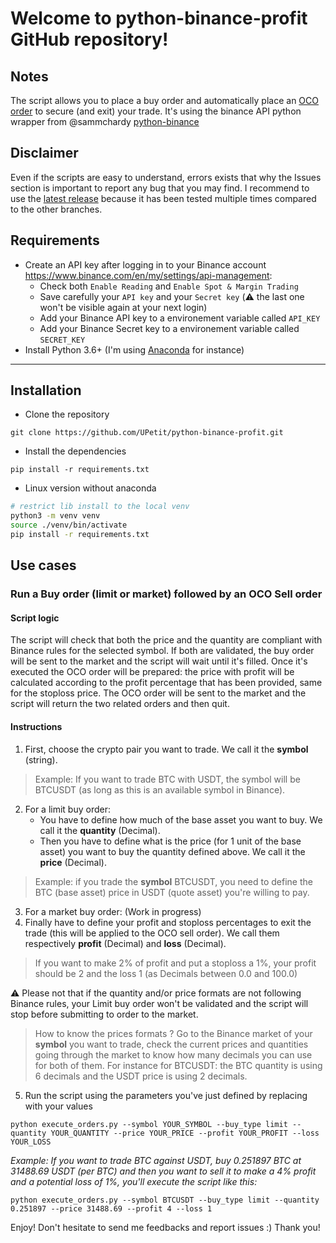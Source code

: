 # Welcome to python-binance-profit GitHub repository!
## Notes
The script allows you to place a buy order and automatically place an [OCO order](https://www.investopedia.com/terms/o/oco.asp) to secure (and exit) your trade.
It's using the binance API python wrapper from @sammchardy [python-binance](https://github.com/sammchardy/python-binance)
## Disclaimer
Even if the scripts are easy to understand, errors exists that why the Issues section is important to report any bug that you may find. I recommend to use the [latest release](https://github.com/UPetit/python-binance-profit/releases/latest) because it has been tested multiple times compared to the other branches.
## Requirements
- Create an API key after logging in to your Binance account https://www.binance.com/en/my/settings/api-management:
  - Check both `Enable Reading` and `Enable Spot & Margin Trading`
  - Save carefully your `API key` and your `Secret key` (⚠️ the last one won't be visible again at your next login)
  - Add your Binance API key to a environement variable called `API_KEY`
  - Add your Binance Secret key to a environement variable called `SECRET_KEY`
- Install Python 3.6+ (I'm using [Anaconda](https://www.anaconda.com/) for instance)
---
## Installation
- Clone the repository
```
git clone https://github.com/UPetit/python-binance-profit.git
```
- Install the dependencies
```
pip install -r requirements.txt
```

- Linux version without anaconda
```bash
# restrict lib install to the local venv
python3 -m venv venv
source ./venv/bin/activate
pip install -r requirements.txt
```
## Use cases
### Run a Buy order (limit or market) followed by an OCO Sell order
#### Script logic
The script will check that both the price and the quantity are compliant with Binance rules for the selected symbol.
If both are validated, the buy order will be sent to the market and the script will wait until it's filled.
Once it's executed the OCO order will be prepared: the price with profit will be calculated according to the profit percentage that has been provided, same for the stoploss price.
The OCO order will be sent to the market and the script will return the two related orders and then quit.
#### Instructions
1. First, choose the crypto pair you want to trade. We call it the **symbol** (string).
> Example: If you want to trade BTC with USDT, the symbol will be BTCUSDT (as long as this is an available symbol in Binance).
2. For a limit buy order:
   - You have to define how much of the base asset you want to buy. We call it the **quantity** (Decimal).
   - Then you have to define what is the price (for 1 unit of the base asset) you want to buy the quantity defined above. We call it the **price** (Decimal).
> Example: if you trade the **symbol** BTCUSDT, you need to define the BTC (base asset) price in USDT (quote asset) you're willing to pay.
3. For a market buy order: (Work in progress)
4. Finally have to define your profit and stoploss percentages to exit the trade (this will be applied to the OCO sell order).
We call them respectively **profit** (Decimal) and **loss** (Decimal).
> If you want to make 2% of profit and put a stoploss a 1%, your profit should be 2 and the loss 1 (as Decimals between 0.0 and 100.0)

⚠️ Please not that if the quantity and/or price formats are not following Binance rules, your Limit buy order won't be validated and the script will stop before submitting to order to the market.
> How to know the prices formats ? Go to the Binance market of your **symbol** you want to trade, check the current prices and quantities going through the market to know how many decimals you can use for both of them. For instance for BTCUSDT: the BTC quantity is using 6 decimals and the USDT price is using 2 decimals.

5. Run the script using the parameters you've just defined by replacing with your values
```
python execute_orders.py --symbol YOUR_SYMBOL --buy_type limit --quantity YOUR_QUANTITY --price YOUR_PRICE --profit YOUR_PROFIT --loss YOUR_LOSS
```
*Example: If you want to trade BTC against USDT, buy 0.251897 BTC at 31488.69 USDT (per BTC) and then you want to sell it to make a 4% profit and a potential loss of 1%, you'll execute the script like this:*
```
python execute_orders.py --symbol BTCUSDT --buy_type limit --quantity 0.251897 --price 31488.69 --profit 4 --loss 1
```

Enjoy!
Don't hesitate to send me feedbacks and report issues :) Thank you!
